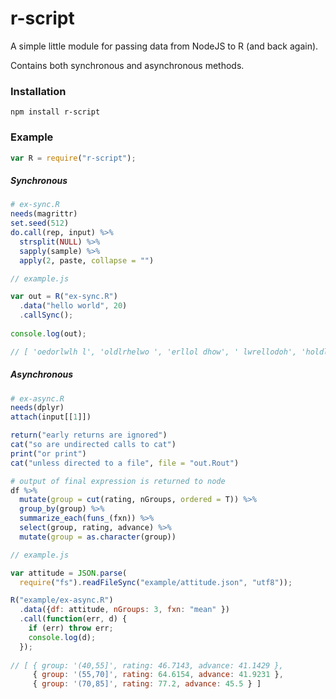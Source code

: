 # r-script

A simple little module for passing data from NodeJS to R (and back again).

Contains both synchronous and asynchronous methods.

### Installation
```
npm install r-script
```

### Example

```js
var R = require("r-script");
```

##### Synchronous
```r
# ex-sync.R
needs(magrittr)
set.seed(512)
do.call(rep, input) %>% 
  strsplit(NULL) %>% 
  sapply(sample) %>% 
  apply(2, paste, collapse = "")
```


```javascript
// example.js

var out = R("ex-sync.R")
  .data("hello world", 20)
  .callSync();
  
console.log(out);

// [ 'oedorlwlh l', 'oldlrhelwo ', 'erllol dhow', ' lwrellodoh', 'holdlerw ol', 'lrlewdhol o', 'lll wohdeor', 'hwrlledl oo', 'elrooh lwld', 'ewrlo lhdlo', ' hlloroelwd', 'h eodollwlr', 'wr ldleohlo', 'or ohldlwel', 'lohe lowlrd', 'rhdwoelllo ', 'owhorldell ', 'rlle ohdolw', 'rhlwolle od', 'woro helldl' ]
```


##### Asynchronous
```r
# ex-async.R
needs(dplyr)
attach(input[[1]])

return("early returns are ignored")
cat("so are undirected calls to cat")
print("or print")
cat("unless directed to a file", file = "out.Rout")

# output of final expression is returned to node
df %>% 
  mutate(group = cut(rating, nGroups, ordered = T)) %>% 
  group_by(group) %>% 
  summarize_each(funs_(fxn)) %>%
  select(group, rating, advance) %>%
  mutate(group = as.character(group))
```


```javascript
// example.js

var attitude = JSON.parse(
  require("fs").readFileSync("example/attitude.json", "utf8"));

R("example/ex-async.R")
  .data({df: attitude, nGroups: 3, fxn: "mean" })
  .call(function(err, d) {
    if (err) throw err;
    console.log(d);
  });
  
// [ { group: '(40,55]', rating: 46.7143, advance: 41.1429 },
     { group: '(55,70]', rating: 64.6154, advance: 41.9231 },
     { group: '(70,85]', rating: 77.2, advance: 45.5 } ]
```
